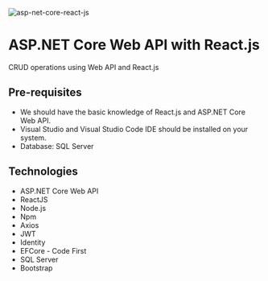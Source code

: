 ![asp-net-core-react-js](https://github.com/alessandradocouto/alunos-api/assets/51713464/ba9e52bf-98ba-48d3-b13e-05133e9eb63b)

# ASP.NET Core Web API with React.js
CRUD operations using Web API and React.js

## Pre-requisites
- We should have the basic knowledge of React.js and ASP.NET Core Web API.
- Visual Studio and Visual Studio Code IDE should be installed on your system.
- Database: SQL Server 

## Technologies
- ASP.NET Core Web API
- ReactJS
- Node.js
- Npm
- Axios
- JWT
- Identity
- EFCore - Code First
- SQL Server
- Bootstrap


